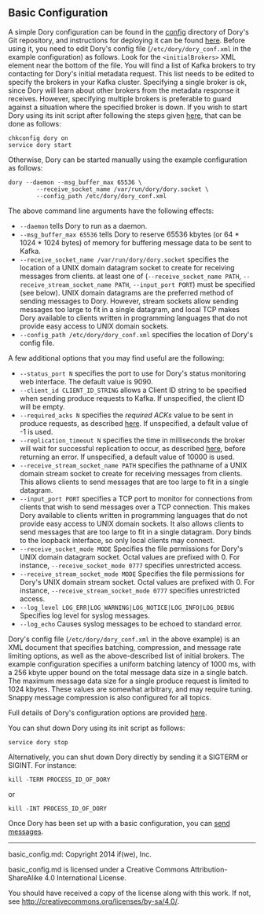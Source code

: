 ## Basic Configuration

A simple Dory configuration can be found in the [config](../config) directory
of Dory's Git repository, and instructions for deploying it can be found
[here](build_install.md#installing-dory).  Before using it, you need to edit
Dory's config file (`/etc/dory/dory_conf.xml` in the example configuration) as
follows.  Look for the `<initialBrokers>` XML element near the bottom of the
file.  You will find a list of Kafka brokers to try contacting for Dory's
initial metadata request.  This list needs to be edited to specify the brokers
in your Kafka cluster.  Specifying a single broker is ok, since Dory will learn
about other brokers from the metadata response it receives.  However,
specifying multiple brokers is preferable to guard against a situation where
the specified broker is down.  If you wish to start Dory using its init script
after following the steps given [here](build_install.md#installing-dory), that
can be done as follows:

```
chkconfig dory on
service dory start
```
Otherwise, Dory can be started manually using the example configuration as
follows:

```
dory --daemon --msg_buffer_max 65536 \
        --receive_socket_name /var/run/dory/dory.socket \
        --config_path /etc/dory/dory_conf.xml
```

The above command line arguments have the following effects:
* `--daemon` tells Dory to run as a daemon.
* `--msg_buffer_max 65536` tells Dory to reserve 65536 kbytes (or 64 * 1024 *
1024 bytes) of memory for buffering message data to be sent to Kafka.
* `--receive_socket_name /var/run/dory/dory.socket` specifies the location of
a UNIX domain datagram socket to create for receiving messages from clients.
at least one of (`--receive_socket_name PATH`,
`--receive_stream_socket_name PATH`, `--input_port PORT`) must be specified
(see below).  UNIX domain datagrams are the preferred method of sending
messages to Dory.  However, stream sockets allow sending messages too large to
fit in a single datagram, and local TCP makes Dory available to clients written
in programming languages that do not provide easy access to UNIX domain
sockets.
* `--config_path /etc/dory/dory_conf.xml` specifies the location of Dory's
config file.

A few additional options that you may find useful are the following:
* `--status_port N` specifies the port to use for Dory's status monitoring web
interface.  The default value is 9090.
* `--client_id CLIENT_ID_STRING` allows a Client ID string to be specified when
sending produce requests to Kafka.  If unspecified, the client ID will be
empty.
* `--required_acks N` specifies the *required ACKs* value to be sent in produce
requests, as described
[here](https://cwiki.apache.org/confluence/display/KAFKA/A+Guide+To+The+Kafka+Protocol#AGuideToTheKafkaProtocol-ProduceRequest).
If unspecified, a default value of -1 is used.
* `--replication_timeout N` specifies the time in milliseconds the broker will
wait for successful replication to occur, as described
[here](https://cwiki.apache.org/confluence/display/KAFKA/A+Guide+To+The+Kafka+Protocol#AGuideToTheKafkaProtocol-ProduceRequest),
before returning an error.  If unspecified, a default value of 10000 is used.
* `--receive_stream_socket_name PATH` specifies the pathname of a UNIX domain
stream socket to create for receiving messages from clients.  This allows
clients to send messages that are too large to fit in a single datagram.
* `--input_port PORT` specifies a TCP port to monitor for connections from
clients that wish to send messages over a TCP connection.  This makes Dory
available to clients written in programming languages that do not provide easy
access to UNIX domain sockets.  It also allows clients to send messages that
are too large to fit in a single datagram.  Dory binds to the loopback
interface, so only local clients may connect.
* `--receive_socket_mode MODE` Specifies the file permissions for Dory's UNIX
domain datagram socket.  Octal values are prefixed with 0.  For instance,
`--receive_socket_mode 0777` specifies unrestricted access.
* `--receive_stream_socket_mode MODE` Specifies the file permissions for Dory's
UNIX domain stream socket.  Octal values are prefixed with 0.  For instance,
`--receive_stream_socket_mode 0777` specifies unrestricted access.
* `--log_level LOG_ERR|LOG_WARNING|LOG_NOTICE|LOG_INFO|LOG_DEBUG` Specifies log
level for syslog messages.
* `--log_echo` Causes syslog messages to be echoed to standard error.

Dory's config file (`/etc/dory/dory_conf.xml` in the above example) is an
XML document that specifies batching, compression, and message rate limiting
options, as well as the above-described list of initial brokers.  The example
configuration specifies a uniform batching latency of 1000 ms, with a 256 kbyte
upper bound on the total message data size in a single batch.  The maximum
message data size for a single produce request is limited to 1024 kbytes.
These values are somewhat arbitrary, and may require tuning.  Snappy message
compression is also configured for all topics.

Full details of Dory's configuration options are provided
[here](detailed_config.md).

You can shut down Dory using its init script as follows:

```
service dory stop
```

Alternatively, you can shut down Dory directly by sending it a SIGTERM or
SIGINT.  For instance:

```
kill -TERM PROCESS_ID_OF_DORY
```

or

```
kill -INT PROCESS_ID_OF_DORY
```

Once Dory has been set up with a basic configuration, you can
[send messages](../README.md#sending-messages).

-----

basic_config.md: Copyright 2014 if(we), Inc.

basic_config.md is licensed under a Creative Commons Attribution-ShareAlike 4.0
International License.

You should have received a copy of the license along with this work. If not,
see <http://creativecommons.org/licenses/by-sa/4.0/>.
